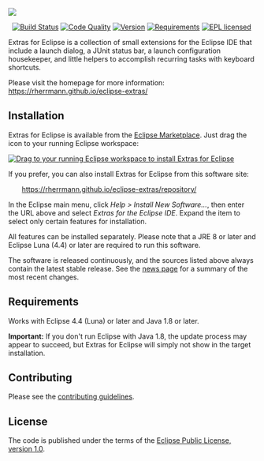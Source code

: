 
[![](https://raw.githubusercontent.com/rherrmann/eclipse-extras/master/readme-images/extras-for-eclipse.png)](https://rherrmann.github.io/eclipse-extras/)

&nbsp;
[![Build Status](https://img.shields.io/codeship/6a994910-8fa7-0132-ebb3-32b8c1ae92e1/master.svg)](https://codeship.com/projects/61325)
[![Code Quality](https://img.shields.io/codacy/grade/e2fd582b61bb4145bf9a3df7a520b727.svg?maxAge=2592000?style=flat)](https://www.codacy.com/app/ruediger-herrmann/eclipse-extras/dashboard)
[![Version](https://img.shields.io/badge/version-1.0-lightgrey.svg)](http://rherrmann.github.io/eclipse-extras/repository/)
[![Requirements](https://img.shields.io/badge/requirements-JRE%201.8%20%26%20Luna%20or%20later-2C2255.svg)](https://eclipse.org/luna/)
[![EPL licensed](https://img.shields.io/badge/license-EPL-blue.svg)](https://raw.githubusercontent.com/rherrmann/eclipse-extras/master/LICENSE)

Extras for Eclipse is a collection of small extensions for the Eclipse IDE that include a launch dialog, a JUnit status bar, a launch configuration housekeeper, and little helpers to accomplish recurring tasks with keyboard shortcuts.

Please visit the homepage for more information: https://rherrmann.github.io/eclipse-extras/

## Installation

Extras for Eclipse is available from the [Eclipse Marketplace](https://marketplace.eclipse.org/content/extras-eclipse). Just drag the icon to your running Eclipse workspace:

<a href="http://marketplace.eclipse.org/marketplace-client-intro?mpc_install=2710118" class="drag" title="Drag to your running Eclipse workspace to install Extras for Eclipse"><img class="img-responsive" src="https://marketplace.eclipse.org/sites/all/themes/solstice/_themes/solstice_marketplace/public/images/btn-install.png" alt="Drag to your running Eclipse workspace to install Extras for Eclipse" /></a>

If you prefer, you can also install Extras for Eclipse from this software site: 

&nbsp;&nbsp;&nbsp;&nbsp;&nbsp;&nbsp;&nbsp;https://rherrmann.github.io/eclipse-extras/repository/

In the Eclipse main menu, click _Help > Install New Software…_, then enter the URL above and select _Extras for the Eclipse IDE_. Expand the item to select only certain features for installation.

All features can be installed separately. Please note that a JRE 8 or later and Eclipse Luna (4.4) or later are required to run this software.

The software is released continuously, and the sources listed above always contain the latest stable release. See the [news page](https://rherrmann.github.io/eclipse-extras/news) for a summary of the most recent changes.


## Requirements
Works with Eclipse 4.4 (Luna) or later and Java 1.8 or later.

**Important:** If you don't run Eclipse with Java 1.8, the update process may appear to succeed, but Extras for Eclipse will simply not show in the target installation.

## Contributing
Please see the [contributing guidelines](CONTRIBUTING.md).

## License
The code is published under the terms of the [Eclipse Public License, version 1.0](https://www.eclipse.org/legal/epl-v10.html).
